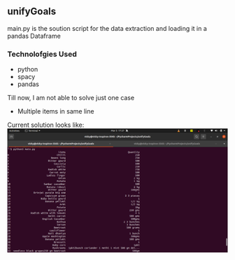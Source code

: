 ## unifyGoals

main.py is the soution script for the data extraction and loading it in a pandas Dataframe

### Technolofgies Used
* python
* spacy
* pandas

Till now, I am not able to solve just one case
* Multiple items in same line

Current solution looks like:
![Solution](https://github.com/donrockvic/unifygoals/blob/master/Screenshot%20from%202021-03-05%2017-27-02.png)